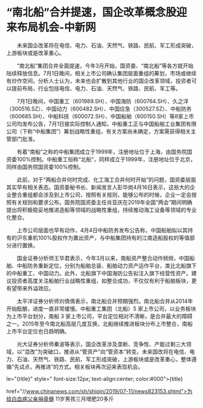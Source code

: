 # “南北船”合并提速，国企改革概念股迎来布局机会-中新网

　　未来国企改革将在电信、电力、石油、天然气、铁路、民航、军工形成突破，上游板块或是改革重心。

　　“南北船”集团合并全面提速，今年3月开始，国资委、“南北船”等各方就开始陆续释放信息。7月1日晚间，相关上市公司确认集团层面重组的筹划，市场或继续有炒作空间，分析人士认为，未来也会扩散到其他行业的国企改革领域，投资者可以提前布局，行业包括电信、电力、石油、天然气、铁路、民航、军工等。

　　7月1日晚间，中国重工（601989.SH）、中国海防（600764.SH）、久之洋（300516.SZ）、中国动力（600482.SH）、中国应急（300527.SZ）、中船防务（600685.SH）、中船科技（600072.SH）、中国船舶（600150.SH）等8家上市公司均发布公告，7月1日接实际控制人通知，中船重工正与中国船舶工业集团有限公司（下称“中船集团”）筹划战略性重组，有关方案尚未确定，方案需获得相关主管部门批准。

　　有着“南船”之称的中船集团成立于1999年，注册地址位于上海，由国务院国资委100%控制。中船重工俗称“北船”，同样成立于1999年，注册地址位于北京，同样由国务院国资委100%控制。

　　此前，对于“两船合并何时完成、化工海工合并何时开始”的问题，国资委层面其实早有相关表态。国资委秘书长、新闻发言人彭华岗4月16日表示，这些大的企业整合重组都会涉及到上市公司，按照有关规则，能够公布的时候，企业一定会按照有关规则和要求公布。国务院国资委主任肖亚庆在2019年全国“两会”期间明确提出将积极稳妥地推进造船等领域的战略性重组，持续推动海工设备等领域的专业化整合。

　　上市公司层面也早有动作，4月4日中船防务发布公告称，中国船舶拟以其持有的沪东重机100%股权作为置出资产，与中船集团持有的江南造船股权的等值部分进行置换。

　　国金证券分析师王华君表示，今年3月以来，南船资产整合动作频频，中国船舶、中船防务重新定位，分别为船舶总装、船舶动力资产运作平台，类比北船旗下的中船重工、中国动力。此外，北船旗下中国海防公告拟注入旗下经营性资产。建议投资者高度关注船舶行业战略性重组，如整合成功，不仅仅有利于船舶板块，更有望带来外溢效应。

　　太平洋证券分析师刘倩倩表示，南北船合并预期强烈。南北船合并从2014年开始酝酿，进度一直非常缓慢。中船重工集团（北船）5 家上市公司，以业务板块为上市平台划分，南船 3 家上市公司，平台定位相对不清晰，是合并最大的障碍之一。2015年至今南北船高层几度互换，北船继续推进板块分布上市整合，南船上市平台定位也日趋明确。

　　光大证券分析师秦波等表示，国企改革涉及垄断、竞争性、产能过剩三大领域，以“混改”为突破口，推进从“管资产”向“管资本”转变。未来国改将在电信、电力、石油、天然气、铁路、民航、军工形成突破，上游板块或是改革重心，整体遵循“先试点，再推进”的方式。相关板块再次迎来表现机会。

le="{title}" style=" font-size:12px; text-align:center; color:#000">{title}

href="//www.chinanews.com/sh/shipin/2019/07-11/news823153.shtml">为给白血病父亲捐骨髓 11岁男孩三月增肥20多斤
